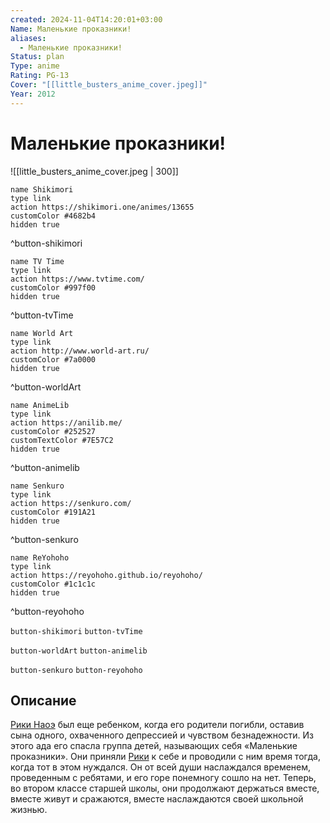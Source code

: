 ```yaml
---
created: 2024-11-04T14:20:01+03:00
Name: Маленькие проказники!
aliases:
  - Маленькие проказники!
Status: plan
Type: anime
Rating: PG-13
Cover: "[[little_busters_anime_cover.jpeg]]"
Year: 2012
---
```


# Маленькие проказники!

![[little_busters_anime_cover.jpeg | 300]]

```button
name Shikimori
type link
action https://shikimori.one/animes/13655
customColor #4682b4
hidden true
```
^button-shikimori

```button
name TV Time
type link
action https://www.tvtime.com/
customColor #997f00
hidden true
```
^button-tvTime

```button
name World Art
type link
action http://www.world-art.ru/
customColor #7a0000
hidden true
```
^button-worldArt

```button
name AnimeLib
type link
action https://anilib.me/
customColor #252527
customTextColor #7E57C2
hidden true
```
^button-animelib

```button
name Senkuro
type link
action https://senkuro.com/
customColor #191A21
hidden true
```
^button-senkuro

```button
name ReYohoho
type link
action https://reyohoho.github.io/reyohoho/
customColor #1c1c1c
hidden true
```
^button-reyohoho

`button-shikimori` `button-tvTime`

`button-worldArt` `button-animelib`

`button-senkuro` `button-reyohoho`

## Описание

[Рики Наоэ](https://shikimori.one/characters/4624-riki-naoe) был еще ребенком, когда его родители погибли, оставив сына одного, охваченного депрессией и чувством безнадежности. Из этого ада его спасла группа детей, называющих себя «Маленькие проказники». Они приняли [Рики](https://shikimori.one/characters/4624-riki-naoe) к себе и проводили с ним время тогда, когда тот в этом нуждался. Он от всей души наслаждался временем, проведенным с ребятами, и его горе понемногу сошло на нет. Теперь, во втором классе старшей школы, они продолжают держаться вместе, вместе живут и сражаются, вместе наслаждаются своей школьной жизнью.
